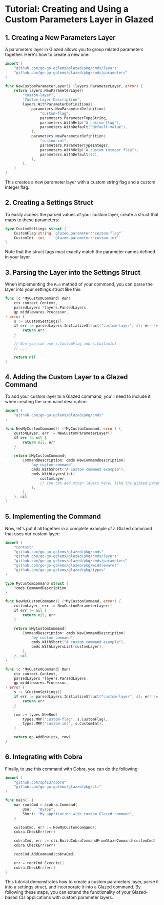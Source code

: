 # Tutorial: Creating and Using a Custom Parameters Layer in Glazed

## 1. Creating a New Parameters Layer

A parameters layer in Glazed allows you to group related parameters together. Here's how to create a new one:

```go
import (
    "github.com/go-go-golems/glazed/pkg/cmds/layers"
    "github.com/go-go-golems/glazed/pkg/cmds/parameters"
)

func NewCustomParameterLayer() (layers.ParameterLayer, error) {
    return layers.NewParameterLayer(
        "custom-layer",
        "Custom Layer Description",
        layers.WithParameterDefinitions(
            parameters.NewParameterDefinition(
                "custom-flag",
                parameters.ParameterTypeString,
                parameters.WithHelp("A custom flag"),
                parameters.WithDefault("default-value"),
            ),
            parameters.NewParameterDefinition(
                "custom-int",
                parameters.ParameterTypeInteger,
                parameters.WithHelp("A custom integer flag"),
                parameters.WithDefault(42),
            ),
        ),
    )
}
```

This creates a new parameter layer with a custom string flag and a custom integer flag.

## 2. Creating a Settings Struct

To easily access the parsed values of your custom layer, create a struct that maps to these parameters:

```go
type CustomSettings struct {
    CustomFlag string `glazed.parameter:"custom-flag"`
    CustomInt  int    `glazed.parameter:"custom-int"`
}
```

Note that the struct tags must exactly match the parameter names defined in your layer.

## 3. Parsing the Layer into the Settings Struct

When implementing the `Run` method of your command, you can parse the layer into your settings struct like this:

```go
func (c *MyCustomCommand) Run(
    ctx context.Context,
    parsedLayers *layers.ParsedLayers,
    gp middlewares.Processor,
) error {
    s := &CustomSettings{}
    if err := parsedLayers.InitializeStruct("custom-layer", s); err != nil {
        return err
    }

    // Now you can use s.CustomFlag and s.CustomInt
    // ...

    return nil
}
```

## 4. Adding the Custom Layer to a Glazed Command

To add your custom layer to a Glazed command, you'll need to include it when creating the command description:

```go
import (
    "github.com/go-go-golems/glazed/pkg/cmds"
)

func NewMyCustomCommand() (*MyCustomCommand, error) {
    customLayer, err := NewCustomParameterLayer()
    if err != nil {
        return nil, err
    }

    return &MyCustomCommand{
        CommandDescription: cmds.NewCommandDescription(
            "my-custom-command",
            cmds.WithShort("A custom command example"),
            cmds.WithLayersList(
                customLayer,
                // You can add other layers here, like the glazed parameter layer
            ),
        ),
    }, nil
}
```

## 5. Implementing the Command

Now, let's put it all together in a complete example of a Glazed command that uses our custom layer:

```go
import (
    "context"
    "github.com/go-go-golems/glazed/pkg/cmds"
    "github.com/go-go-golems/glazed/pkg/cmds/layers"
    "github.com/go-go-golems/glazed/pkg/cmds/parameters"
    "github.com/go-go-golems/glazed/pkg/middlewares"
    "github.com/go-go-golems/glazed/pkg/types"
)

type MyCustomCommand struct {
    *cmds.CommandDescription
}

func NewMyCustomCommand() (*MyCustomCommand, error) {
    customLayer, err := NewCustomParameterLayer()
    if err != nil {
        return nil, err
    }

    return &MyCustomCommand{
        CommandDescription: cmds.NewCommandDescription(
            "my-custom-command",
            cmds.WithShort("A custom command example"),
            cmds.WithLayersList(customLayer),
        ),
    }, nil
}

func (c *MyCustomCommand) Run(
    ctx context.Context,
    parsedLayers *layers.ParsedLayers,
    gp middlewares.Processor,
) error {
    s := &CustomSettings{}
    if err := parsedLayers.InitializeStruct("custom-layer", s); err != nil {
        return err
    }

    row := types.NewRow(
        types.MRP("custom-flag", s.CustomFlag),
        types.MRP("custom-int", s.CustomInt),
    )

    return gp.AddRow(ctx, row)
}
```

## 6. Integrating with Cobra

Finally, to use this command with Cobra, you can do the following:

```go
import (
    "github.com/spf13/cobra"
    "github.com/go-go-golems/glazed/pkg/cli"
)

func main() {
    var rootCmd = &cobra.Command{
        Use:   "myapp",
        Short: "My application with custom Glazed command",
    }

    customCmd, err := NewMyCustomCommand()
    cobra.CheckErr(err)

    cobraCmd, err := cli.BuildCobraCommandFromGlazeCommand(customCmd)
    cobra.CheckErr(err)

    rootCmd.AddCommand(cobraCmd)

    err = rootCmd.Execute()
    cobra.CheckErr(err)
}
```

This tutorial demonstrates how to create a custom parameters layer, parse it into a settings struct, and incorporate it into a Glazed command. By following these steps, you can extend the functionality of your Glazed-based CLI applications with custom parameter layers.
